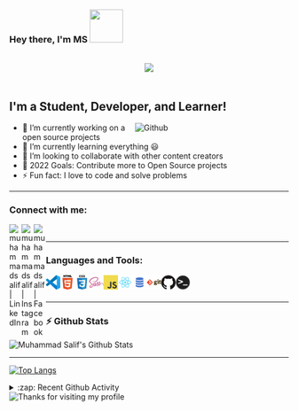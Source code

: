 
### Hey there, I'm MS <img src="https://media.giphy.com/media/h8NnG7uDobXO576L0G/giphy.gif" width="60" height="60" />

<p align="center">
<br><img src="https://github.com/chiraag-kakar/chiraag-kakar/blob/master/hadder.gif" width="280px"><br><br>
</p>

## I'm a Student, Developer, and Learner!
<img width="55%" align="right" alt="Github" src="https://raw.githubusercontent.com/onimur/.github/master/.resources/git-header.svg" />

- 🔭 I’m currently working on a open source projects
- 🌱 I’m currently learning everything 😃
- 👯 I’m looking to collaborate with other content creators
- 🥅 2022 Goals: Contribute more to Open Source projects
- ⚡ Fun fact: I love to code and solve problems


---

### Connect with me:

[<img align="left" alt="muhammadsalif | LinkedIn" width="22px" src="https://cdn.jsdelivr.net/npm/simple-icons@v3/icons/linkedin.svg" />][linkedin]
[<img align="left" alt="muhammadsalif | Instagram" width="22px" src="https://cdn.jsdelivr.net/npm/simple-icons@v3/icons/instagram.svg" />][instagram]
[<img align="left" alt="muhammadsalif | Facebook" width="22px" src="https://cdn.jsdelivr.net/npm/simple-icons@v3/icons/facebook.svg" />][facebook]

<br />

---

### Languages and Tools:

<img align="left" alt="Visual Studio Code" width="26px" src="https://raw.githubusercontent.com/github/explore/80688e429a7d4ef2fca1e82350fe8e3517d3494d/topics/visual-studio-code/visual-studio-code.png" />
<img align="left" alt="HTML5" width="26px" src="https://raw.githubusercontent.com/github/explore/80688e429a7d4ef2fca1e82350fe8e3517d3494d/topics/html/html.png" />
<img align="left" alt="CSS3" width="26px" src="https://raw.githubusercontent.com/github/explore/80688e429a7d4ef2fca1e82350fe8e3517d3494d/topics/css/css.png" />
<img align="left" alt="Sass" width="26px" src="https://raw.githubusercontent.com/github/explore/80688e429a7d4ef2fca1e82350fe8e3517d3494d/topics/sass/sass.png" />
<img align="left" alt="JavaScript" width="26px" src="https://raw.githubusercontent.com/github/explore/80688e429a7d4ef2fca1e82350fe8e3517d3494d/topics/javascript/javascript.png" />
<img align="left" alt="React" width="26px" src="https://raw.githubusercontent.com/github/explore/80688e429a7d4ef2fca1e82350fe8e3517d3494d/topics/react/react.png" />
<img align="left" alt="SQL" width="26px" src="https://raw.githubusercontent.com/github/explore/80688e429a7d4ef2fca1e82350fe8e3517d3494d/topics/sql/sql.png" />
<img align="left" alt="Git" width="26px" src="https://raw.githubusercontent.com/github/explore/80688e429a7d4ef2fca1e82350fe8e3517d3494d/topics/git/git.png" />
<img align="left" alt="GitHub" width="26px" src="https://raw.githubusercontent.com/github/explore/78df643247d429f6cc873026c0622819ad797942/topics/github/github.png" />
<img align="left" alt="Terminal" width="26px" src="https://raw.githubusercontent.com/github/explore/80688e429a7d4ef2fca1e82350fe8e3517d3494d/topics/terminal/terminal.png" />

<br />
<br />

---

<!-- <details> -->
  <!-- <summary>:zap: Github Stats</summary> -->

### :zap: Github Stats

 <img align="center" alt="Muhammad Salif's Github Stats" src="https://github-readme-stats.vercel.app/api?username=muhammadsalif&hide=stars&show_icons=true&theme=gruvbox" />

---

  [![Top Langs](https://github-readme-stats.vercel.app/api/top-langs/?username=muhammadsalif&layout=compact)](https://github.com/muhammadsalif/github-readme-stats)
<!-- </details> -->

<details>
  <summary>:zap: Recent Github Activity</summary>
  
<!--START_SECTION:activity-->
1. 🗣 Commited on [#2c4c34c](https://github.com/muhammadsalif/Covid-19-Tracker-App-React/commit/2c4c34c4beb7c8ac7924e1977f567424ae1b2a99) in [https://github.com/muhammadsalif/Covid-19-Tracker-App-React](https://github.com/muhammadsalif/Covid-19-Tracker-App-React)

2. 🗣 Commited on [#e108ecf](https://github.com/muhammadsalif/ECP-Business-App-React/commit/e108ecfa0dd8a2661e0bee738723f271286f94f3) in [https://github.com/muhammadsalif/ECP-Business-App-React](https://github.com/muhammadsalif/ECP-Business-App-React)

3. 💪 2000+ contribution in the last year | Growing faster 🚀.
<!-- 2. 🗣 Commented on [#249](https://github.com//abhisheknaiidu/awesome-github-profile-readme/issues/249) in [abhisheknaiidu/awesome-github-profile-readme](https://github.com//abhisheknaiidu/awesome-github-profile-readme)
4. 💪 Opened PR [#249](https://github.com//abhisheknaiidu/awesome-github-profile-readme/pull/249) in [abhisheknaiidu/awesome-github-profile-readme](https://github.com//abhisheknaiidu/awesome-github-profile-readme)
5. ❗️ Closed issue [#9](https://github.com//jamesgeorge007/github-activity-readme/issues/9) in [jamesgeorge007/github-activity-readme](https://github.com//jamesgeorge007/github-activity-readme)
6. 🗣 Commented on [#9](https://github.com//jamesgeorge007/github-activity-readme/issues/9) in [jamesgeorge007/github-activity-readme](https://github.com//jamesgeorge007/github-activity-readme) -->
<!--END_SECTION:activity-->

</details>

[instagram]: https://www.instagram.com/muhammad_salif/
[linkedin]: https://www.linkedin.com/in/muhammadsalif/
[facebook]: https://www.facebook.com/muhammadsalif07/
[github]: https://github.com/muhammadsalif
[webdevplaylist]: https://www.youtube.com/playlist?list=PLkwxH9e_vrAJ0WbEsFA9W3I1W-g_BTsbt
[jsplaylist]: https://www.youtube.com/playlist?list=PLkwxH9e_vrALRJKu7wfXby3MKeflhTu6B
[cssplaylist]: https://www.youtube.com/playlist?list=PLkwxH9e_vrALSdvZuEh6gqQdmDoDIoqz4
[reactplaylist]: https://www.youtube.com/playlist?list=PLkwxH9e_vrAK4TdffpxKY3QGyHCpxFcQ0



<img height="120" alt="Thanks for visiting my profile" width="100%" src="https://github.com/dibyendu415/dibyendu415/blob/master/marquee.svg" />

